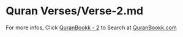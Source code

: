 # Quran Verses/Verse-2.md 

For more infos, Click [QuranBookk - 2](https://www.quranbookk.com/quran/search?q=2) to Search at [QuranBookk.com](http://quranbookk.com/)
